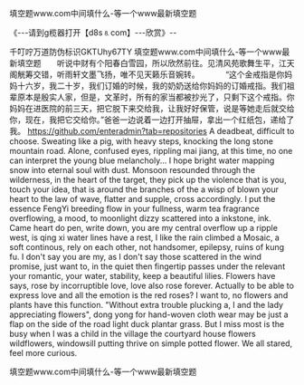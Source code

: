填空题www.com中间填什么-等一个www最新填空题

《---请到g榄器打开【d8s⒏com】---欣赏》--

千叮咛万道防伪标识GKTUhy67TY
填空题www.com中间填什么-等一个www最新填空题　　听说中财有个阳春白雪园，所以欣然前往。见清风苑歌舞生平，江天阁觥筹交错，听雨轩文墨飞扬，唯不见天籁乐音婉转。
　　　“这个金戒指是你妈妈十六岁，我二十岁，我们订婚的时候，我的奶奶送给你妈妈的订婚戒指。我们祖辈原本是殷实人家，但是，文革时，所有的家当都被抄光了，只剩下这个戒指。你妈妈在进医院的前三天，把它脱下来交给我，让我好好保管，说是等她走后就交给你，现在，我把它交给你。”爸爸一边说着一边打开抽屉，拿出一个红纸包，递给了我。
https://github.com/enteradmin?tab=repositories
A deadbeat, difficult to choose.
Sweating like a pig, with heavy steps, knocking the long stone mountain road.
Alone, confused eyes, rippling mai jiang, at this time, no one can interpret the young blue melancholy...
I hope bright water mapping snow into eternal soul with dust.
Monsoon resounded through the wilderness, in the heart of the target, they pick up the violence that is you, touch your idea, that is around the branches of the a wisp of blown your heart to the law of wave, flatter and supple, cross accordingly.
I put the essence FengYi breeding flow in your fullness, warm tea fragrance overflowing, a mood, to moonlight dizzy scattered into a inkstone, ink.
Came heart do pen, write down, you are my central overflow up a ripple west, is qing xi water lines have a rest, I like the rain climbed a Mosaic, a soft continous, rely on each other, not handsomer, epilepsy, ruins of kung fu.
I don't say you are my, as I don't say those scattered in the wind promise, just want to, in the quiet then fingertip passes under the relevant your romantic, your water, stability, keep a beautiful lilies.
Flowers have says, rose by incorruptible love, love also rose forever.
Actually to be able to express love and all the emotion is the red roses?
I want to, no flowers and plants have this function.
"Without extra trouble plucking a, I and the lady appreciating flowers", dong yong for hand-woven cloth wear may be just a flap on the side of the road light duck plantar grass.
But I miss most is the busy when I was a child in the village the courtyard house flowers wildflowers, windowsill putting thrive on simple potted flower.
We all stared, feel more curious.




填空题www.com中间填什么-等一个www最新填空题
